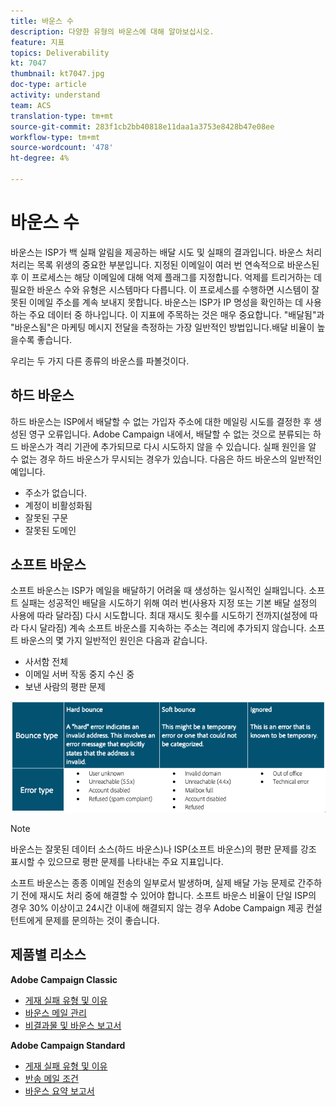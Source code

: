 ```yaml
---
title: 바운스 수
description: 다양한 유형의 바운스에 대해 알아보십시오.
feature: 지표
topics: Deliverability
kt: 7047
thumbnail: kt7047.jpg
doc-type: article
activity: understand
team: ACS
translation-type: tm+mt
source-git-commit: 283f1cb2bb40818e11daa1a3753e8428b47e08ee
workflow-type: tm+mt
source-wordcount: '478'
ht-degree: 4%

---
```



# 바운스 수

바운스는 ISP가 백 실패 알림을 제공하는 배달 시도 및 실패의 결과입니다. 바운스 처리 처리는 목록 위생의 중요한 부분입니다. 지정된 이메일이 여러 번 연속적으로 바운스된 후 이 프로세스는 해당 이메일에 대해 억제 플래그를 지정합니다. 억제를 트리거하는 데 필요한 바운스 수와 유형은 시스템마다 다릅니다. 이 프로세스를 수행하면 시스템이 잘못된 이메일 주소를 계속 보내지 못합니다. 바운스는 ISP가 IP 명성을 확인하는 데 사용하는 주요 데이터 중 하나입니다. 이 지표에 주목하는 것은 매우 중요합니다. &quot;배달됨&quot;과 &quot;바운스됨&quot;은 마케팅 메시지 전달을 측정하는 가장 일반적인 방법입니다.배달 비율이 높을수록 좋습니다.

우리는 두 가지 다른 종류의 바운스를 파볼것이다.

## 하드 바운스

하드 바운스는 ISP에서 배달할 수 없는 가입자 주소에 대한 메일링 시도를 결정한 후 생성된 영구 오류입니다. Adobe Campaign 내에서, 배달할 수 없는 것으로 분류되는 하드 바운스가 격리 기관에 추가되므로 다시 시도하지 않을 수 있습니다. 실패 원인을 알 수 없는 경우 하드 바운스가 무시되는 경우가 있습니다.
다음은 하드 바운스의 일반적인 예입니다.

* 주소가 없습니다.
* 계정이 비활성화됨
* 잘못된 구문
* 잘못된 도메인

## 소프트 바운스

소프트 바운스는 ISP가 메일을 배달하기 어려울 때 생성하는 일시적인 실패입니다. 소프트 실패는 성공적인 배달을 시도하기 위해 여러 번(사용자 지정 또는 기본 배달 설정의 사용에 따라 달라짐) 다시 시도합니다. 최대 재시도 횟수를 시도하기 전까지(설정에 따라 다시 달라짐) 계속 소프트 바운스를 지속하는 주소는 격리에 추가되지 않습니다. 소프트 바운스의 몇 가지 일반적인 원인은 다음과 같습니다.

* 사서함 전체
* 이메일 서버 작동 중지 수신 중
* 보낸 사람의 평판 문제

![바운스 유형](../assets/bounce-types.png)

>[!NOTE]
>
>바운스는 잘못된 데이터 소스(하드 바운스)나 ISP(소프트 바운스)의 평판 문제를 강조 표시할 수 있으므로 평판 문제를 나타내는 주요 지표입니다.
>
>소프트 바운스는 종종 이메일 전송의 일부로서 발생하며, 실제 배달 가능 문제로 간주하기 전에 재시도 처리 중에 해결할 수 있어야 합니다. 소프트 바운스 비율이 단일 ISP의 경우 30% 이상이고 24시간 이내에 해결되지 않는 경우 Adobe Campaign 제공 컨설턴트에게 문제를 문의하는 것이 좋습니다.

## 제품별 리소스

**Adobe Campaign Classic**

* [게재 실패 유형 및 이유](https://experienceleague.adobe.com/docs/campaign-classic/using/sending-messages/monitoring-deliveries/understanding-delivery-failures.html#delivery-failure-types-and-reasons)
* [바운스 메일 관리](https://experienceleague.adobe.com/docs/campaign-classic/using/sending-messages/monitoring-deliveries/understanding-delivery-failures.html#bounce-mail-management)
* [비결과물 및 바운스 보고서](https://experienceleague.adobe.com/docs/campaign-classic/using/reporting/reports-on-deliveries/global-reports.html#non-deliverables-and-bounces)

**Adobe Campaign Standard**

* [게재 실패 유형 및 이유](https://experienceleague.adobe.com/docs/campaign-standard/using/testing-and-sending/monitoring-messages/understanding-delivery-failures.html#delivery-failure-types-and-reasons)
* [반송 메일 조건](https://experienceleague.adobe.com/docs/campaign-standard/using/testing-and-sending/monitoring-messages/understanding-delivery-failures.html#bounce-mail-qualification)
* [바운스 요약 보고서](https://experienceleague.adobe.com/docs/campaign-standard/using/reporting/list-of-reports/bounce-summary.html?lang=en#reporting)
